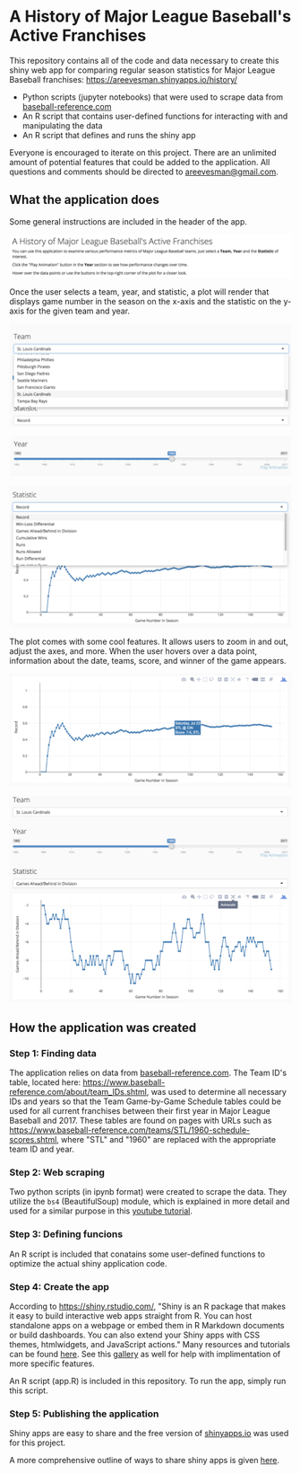 # A History of Major League Baseball's Active Franchises

This repository contains all of the code and data necessary to create this shiny web app for comparing regular season statistics for Major League Baseball franchises: https://areevesman.shinyapps.io/history/

* Python scripts (jupyter notebooks) that were used to scrape data from [baseball-reference.com](http://www.baseball-reference.com) 
* An R script that contains user-defined functions for interacting with and manipulating the data
* An R script that defines and runs the shiny app

Everyone is encouraged to iterate on this project. There are an unlimited amount of potential features that could be added to the application. All questions and comments should be directed to areevesman@gmail.com.

## What the application does

Some general instructions are included in the header of the app. 

![instructions](https://raw.githubusercontent.com/areevesman/mlb_history_web_app/master/images/instructions.png)

Once the user selects a team, year, and statistic, a plot will render that displays game number in the season on the x-axis and the statistic on the y-axis for the given team and year.

![select_team](https://raw.githubusercontent.com/areevesman/mlb_history_web_app/master/images/select_team.png)

![select_year](https://raw.githubusercontent.com/areevesman/mlb_history_web_app/master/images/select_year.png)

![select_stat](https://raw.githubusercontent.com/areevesman/mlb_history_web_app/master/images/select_stat.png)

The plot comes with some cool features. It allows users to zoom in and out, adjust the axes, and more. When the user hovers over a data point, information about the date, teams, score, and winner of the game appears.

![hover](https://raw.githubusercontent.com/areevesman/mlb_history_web_app/master/images/hover.png)

![autoscale](https://raw.githubusercontent.com/areevesman/mlb_history_web_app/master/images/autoscale.png)

## How the application was created

### Step 1: Finding data

The application relies on data from [baseball-reference.com](http://www.baseball-reference.com). The Team ID's table, located here: https://www.baseball-reference.com/about/team_IDs.shtml, was used to determine all necessary IDs and years so that the Team Game-by-Game Schedule tables could be used for all current franchises between their first year in Major League Baseball and 2017. These tables are found on pages with URLs such as https://www.baseball-reference.com/teams/STL/1960-schedule-scores.shtml, where "STL" and "1960" are replaced with the appropriate team ID and year.

### Step 2: Web scraping

Two python scripts (in ipynb format) were created to scrape the data. They utilize the `bs4` (BeautifulSoup) module, which is explained in more detail and used for a similar purpose in this [youtube tutorial](https://www.youtube.com/watch?v=BCJ4afDX4L4).

### Step 3: Defining funcions

An R script is included that conatains some user-defined functions to optimize the actual shiny application code.


### Step 4: Create the app

According to https://shiny.rstudio.com/, "Shiny is an R package that makes it easy to build interactive web apps straight from R. You can host standalone apps on a webpage or embed them in R Markdown documents or build dashboards. You can also extend your Shiny apps with CSS themes, htmlwidgets, and JavaScript actions." Many resources and tutorials can be found [here](https://shiny.rstudio.com/tutorial/). See this [gallery](https://shiny.rstudio.com/gallery/) as well for help with implimentation of more specific features.

An R script (app.R) is included in this repository. To run the app, simply run this script.

### Step 5: Publishing the application

Shiny apps are easy to share and the free version of [shinyapps.io](http://www.shinyapps.io/) was used for this project.

A more comprehensive outline of ways to share shiny apps is given [here](https://shiny.rstudio.com/tutorial/written-tutorial/lesson7/).
